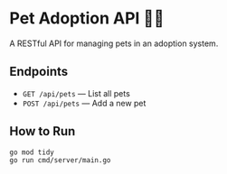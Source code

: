 # Pet Adoption API 🐶🐱

A RESTful API for managing pets in an adoption system.

## Endpoints

- `GET /api/pets` — List all pets
- `POST /api/pets` — Add a new pet

## How to Run

```bash
go mod tidy
go run cmd/server/main.go
